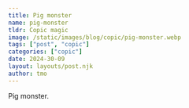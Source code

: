 ```yaml
---
title: Pig monster
name: pig-monster
tldr: Copic magic
image: /static/images/blog/copic/pig-monster.webp
tags: ["post", "copic"]
categories: ["copic"]
date: 2024-30-09
layout: layouts/post.njk
author: tmo
---
```


Pig monster.
